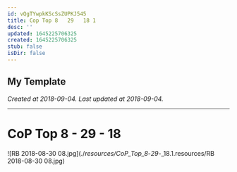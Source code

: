 ```yaml
---
id: vQgTYwpkKScSsZUPKJ545
title: Cop Top 8   29   18 1
desc: ''
updated: 1645225706325
created: 1645225706325
stub: false
isDir: false
---
```

My Template
---

_Created at 2018-09-04._
_Last updated at 2018-09-04._




---

# CoP Top 8 - 29 - 18


![RB 2018-08-30 08.jpg](./_resources/CoP_Top_8_-_29_-_18.1.resources/RB 2018-08-30 08.jpg)

